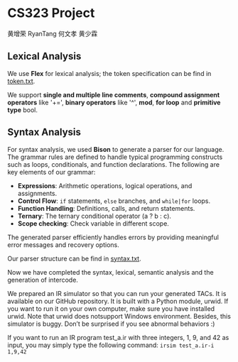 # CS323 Project
黄增荣 RyanTang 何文孝 黄少霖

## Lexical Analysis

We use **Flex** for lexical analysis; the token specification can be find in [token.txt](https://github.com/huangazazaz/CPProject/blob/main/token.txt).

We support **single and multiple line comments**, **compound assignment operators** like '+=', **binary operators** like '^', **mod**, **for loop** and **primitive type** bool.

## Syntax Analysis

For syntax analysis, we used **Bison** to generate a parser for our language. The grammar rules are defined to handle typical programming constructs such as loops, conditionals, and function declarations. The following are key elements of our grammar:

- **Expressions**: Arithmetic operations, logical operations, and assignments.
- **Control Flow**: `if` statements, `else` branches, and `while|for` loops.
- **Function Handling**: Definitions, calls, and return statements.
- **Ternary**: The ternary conditional operator (a ? b : c).
- **Scope checking**: Check variable in different scope.

The generated parser efficiently handles errors by providing meaningful error messages and recovery options.

Our parser structure can be find in [syntax.txt](https://github.com/huangazazaz/CPProject/blob/main/syntax.txt).

Now we have completed the syntax, lexical, semantic analysis and the generation of intercode.

We prepared an IR simulator so that you can run your generated TACs. It is available on our GitHub repository. It is built with a Python module, urwid. If you want to run it on your own computer, make sure you have installed urwid. Note that urwid does notsupport Windows environment. Besides, this simulator is buggy. Don’t be surprised if you see abnormal behaviors :)

If you want to run an IR program test_a.ir with three integers, 1, 9, and 42 as input, you may simply type the following command: 
`irsim test_a.ir-i 1,9,42`
